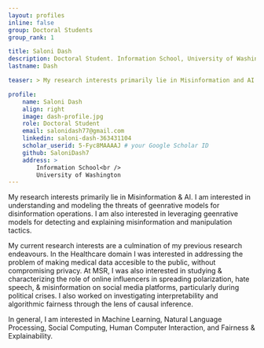 ```yaml
---
layout: profiles
inline: false
group: Doctoral Students
group_rank: 1

title: Saloni Dash
description: Doctoral Student. Information School, University of Washington
lastname: Dash

teaser: > My research interests primarily lie in Misinformation and AI. I am interested in understanding and modeling the threats of geenrative models for disinformation operations. I am also interested in leveraging geenrative models for detecting and explaining misinformation and manipulation tactics.

profile:
    name: Saloni Dash
    align: right
    image: dash-profile.jpg
    role: Doctoral Student
    email: salonidash77@gmail.com
    linkedin: saloni-dash-363431104
    scholar_userid: 5-Fyc8MAAAAJ # your Google Scholar ID
    github: SaloniDash7
    address: >
        Information School<br />
        University of Washington
---
```


My research interests primarily lie in Misinformation & AI. I am interested in understanding and modeling the threats of geenrative models for disinformation operations. I am also interested in leveraging geenrative models for detecting and explaining misinformation and manipulation tactics.

My current research interests are a culmination of my previous research endeavours. In the Healthcare domain I was interested in addressing the problem of making medical data accesible to the public, without compromising privacy. At MSR, I was also interested in studying & characterizing the role of online influencers in spreading polarization, hate speech, & misinformation on social media platforms, particularly during political crises. I also worked on investigating interpretability and algorithmic fairness through the lens of causal inference.

In general, I am interested in Machine Learning, Natural Language Processing, Social Computing, Human Computer Interaction, and Fairness & Explainability.
